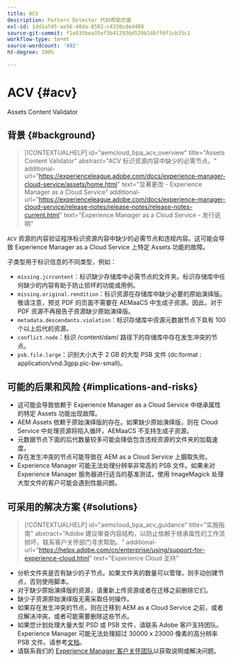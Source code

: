 ```yaml
---
title: ACV
description: Pattern Detector 代码帮助页面
exl-id: 1dd1af45-aa56-48da-8582-c4330cded489
source-git-commit: f1e833bea35ef3b412936d529b14bff6f1cb35c1
workflow-type: tm+mt
source-wordcount: '492'
ht-degree: 100%

---
```


# ACV {#acv}

Assets Content Validator

## 背景 {#background}

>[!CONTEXTUALHELP]
>id="aemcloud_bpa_acv_overview"
>title="Assets Content Validator"
>abstract="ACV 标识资源内容中缺少的必需节点。"
>additional-url="https://experienceleague.adobe.com/docs/experience-manager-cloud-service/assets/home.html" text="显著更改 - Experience Manager as a Cloud Service"
>additional-url="https://experienceleague.adobe.com/docs/experience-manager-cloud-service/release-notes/release-notes/release-notes-current.html" text="Experience Manager as a Cloud Service - 发行说明"

`ACV` 资源的内容验证程序标识资源内容中缺少的必需节点和违规内容。这可能会导致 Experience Manager as a Cloud Service 上特定 Assets 功能的故障。

子类型用于标识信息的不同类型，例如：

* `missing.jcrcontent`：标识缺少存储库中必需节点的文件夹。标识存储库中任何缺少的内容有助于防止损坏的功能或用例。
* `missing.original.rendition`：标识资源在存储库中缺少必要的原始演绎版。敬请注意，预览 PDF 的页面不需要在 AEMaaCS 中生成子资源。因此，对于 PDF 资源不再报告子资源缺少原始演绎版。
* `metadata.descendants.violation`：标识存储库中资源元数据节点下具有 100 个以上后代的资源。
* `conflict.node`：标识 /content/dam/ 路径下的存储库中存在发生冲突的节点。
* `psb.file.large`：识别大小大于 2 GB 的大型 PSB 文件 (dc:format : application/vnd.3gpp.pic-bw-small)。

## 可能的后果和风险 {#implications-and-risks}

* 这可能会导致依赖于 Experience Manager as a Cloud Service 中继承属性的特定 Assets 功能出现故障。
* AEM Assets 依赖于原始演绎版的存在。如果缺少原始演绎版，则在 Cloud Service 中处理资源将陷入循环。AEMaaCS 不支持生成子资源。
* 元数据节点下面的后代数量较多可能会降低包含违规资源的文件夹的加载速度。
* 存在发生冲突的节点可能导致在 AEM as a Cloud Service 上摄取失败。
* Experience Manager 可能无法处理分辨率非常高的 PSB 文件。如果未对 Experience Manager 服务器进行适当的基准测试，使用 ImageMagick 处理大型文件的客户可能会遇到性能问题。

## 可采用的解决方案 {#solutions}

>[!CONTEXTUALHELP]
>id="aemcloud_bpa_acv_guidance"
>title="实施指南"
>abstract="Adobe 建议审查内容结构，以防止依赖于继承属性的工作流损坏。联系客户关怀部门寻求帮助。"
>additional-url="https://helpx.adobe.com/cn/enterprise/using/support-for-experience-cloud.html" text="Experience Cloud 支持"

* 分析文件夹是否有缺少的子节点。如果文件夹的数量可以管理，则手动创建节点，否则使用脚本。
* 对于缺少原始演绎版的资源，请重新上传资源或者在迁移之前删除它们。
* 缺少子资源原始演绎版无需采取任何操作。
* 如果存在发生冲突的节点，则在迁移到 AEM as a Cloud Service 之前，或者应解决冲突，或者可能需要删除这些节点。
* 如果您计划处理大量大型 PSD 或 PSB 文件，请联系 Adobe 客户支持团队。Experience Manager 可能无法处理超过 30000 x 23000 像素的高分辨率 PSB 文件。请参考[文档](https://experienceleague.adobe.com/docs/experience-manager-65/assets/extending/best-practices-for-imagemagick.html)。
* 请联系我们的 [Experience Manager 客户关怀团队](https://helpx.adobe.com/cn/enterprise/using/support-for-experience-cloud.html)以获取说明或解决问题。
